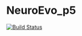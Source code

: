 # NeuroEvo_p5 
[![Build Status](https://travis-ci.com/LapoFrati/NeuroEvo_p5.svg?branch=master)](https://travis-ci.org/LapoFrati/NeuroEvo_p5)
